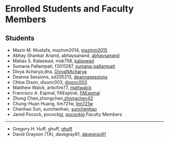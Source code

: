 Enrolled Students and Faculty Members
=====================================


Students
-----------------
* Mazin M. Mustafa, mazinm2014, [mazinm2015](https://github.com/mazinm2015)
* Abhay Shankar Anand, abhaysanand, [abhaysanand](https://github.com/abhaysanand)
* Matias S. Kalaswad, msk758, [kalaswad](https://github.com/kalaswad)
* Sumana Pallampati, f2011287, [sumana-pallampati](https://github.com/sumana-pallampati)
* Divya Acharya,dna, [DivyaNAcharya](https://github.com/DivyaNAcharya)
* Deanna Sessions, sd205213, [deannasessions](https://github.com/deannasessions)
* Chloe Dixon, dixonc003, [dixonc003](http://github.com/dixonc003)
* Matthew Walck, articfire77, [mattwalck](https://github.com/mattwalck)
* Francisco A. Espinal, FAEspinal, [FAEspinal](https://github.com/FAEspinal) 
* Zhong Chen,zhongchen,[zhongchen43](https://github.com/zhongchen43)
* Chung-Huan Huang, tim721w, [tim721w](https://github.com/tim721w)
* Chenhao Sun, sunchenhao, [sunchenhao](https://github.com/sunchenhao)
* Jared Pocock, pocockjg, [pocockjg](https://github.com/pocockjg)
Faculty Members
---------------

* Gregory H. Huff, ghuff, [ghuff](https://github.com/ghuff)
* David Grayson (TA), davegray91, [davegray91](https://github.com/davegray91)


